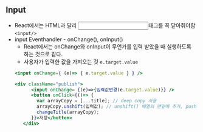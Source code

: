 ## Input
  - React에서는 HTML과 달리 <input>태그를 꼭 닫아줘야함 ```<input/>``` 
  - input Eventhandler -  onChange(), onInput()
    - React에서는 onChange와 onInput이 무언가를 입력 받았을 때 실행하도록 하는 것으로 같다.
    - 사용자가 입력한 값을 가져오는 것 ```e.target.value ```
    ```jsx
    <input onChange={ (e)=> { e.target.value } } />
    ```
    ```jsx
    <div className="publish">
          <input onChange= {(e)=>{입력값변경(e.target.value)}} />
          <button onClick={()=> {
            var arrayCopy = [...title]; // deep copy 사용
            arrayCopy.unshift(입력값); // unshift() 배열의 맨앞에 추가, push() 맨뒤에 추가.
            changeTitle(arrayCopy);
          }}>저장</button>
       </div>
